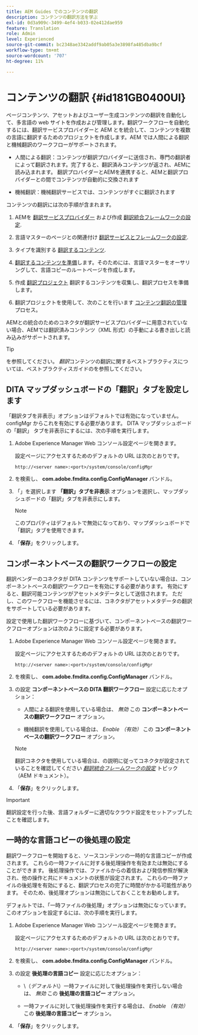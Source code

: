 ```yaml
---
title: AEM Guides でのコンテンツの翻訳
description: コンテンツの翻訳方法を学ぶ
exl-id: 0d3a909c-3499-4ef4-b033-02e412dae959
feature: Translation
role: Admin
level: Experienced
source-git-commit: bc2348ae3342addf9ab05a3e3898fa485dba9bcf
workflow-type: tm+mt
source-wordcount: '707'
ht-degree: 11%

---
```


# コンテンツの翻訳 {#id181GB0400UI}

ページコンテンツ、アセットおよびユーザー生成コンテンツの翻訳を自動化して、多言語の web サイトを作成および管理します。翻訳ワークフローを自動化するには、翻訳サービスプロバイダーと AEM とを統合して、コンテンツを複数の言語に翻訳するためのプロジェクトを作成します。AEM では人間による翻訳と機械翻訳のワークフローがサポートされます。

- 人間による翻訳：コンテンツが翻訳プロバイダーに送信され、専門の翻訳者によって翻訳されます。完了すると、翻訳済みコンテンツが返され、AEMに読み込まれます。 翻訳プロバイダーとAEMを連携すると、AEMと翻訳プロバイダーとの間でコンテンツが自動的に交換されます

- 機械翻訳：機械翻訳サービスでは、コンテンツがすぐに翻訳されます


コンテンツの翻訳には次の手順が含まれます。

1. AEMを [翻訳サービスプロバイダー](https://helpx.adobe.com/experience-manager/6-5/sites/administering/using/tc-tic.html#ConnectingtoaTranslationServiceProvider) および作成 [翻訳統合フレームワークの設定](https://helpx.adobe.com/experience-manager/6-5/sites/administering/using/tc-tic.html#CreatingaTranslationIntegrationConfiguration).

1. 言語マスターのページとの関連付け [翻訳サービスとフレームワークの設定](https://helpx.adobe.com/experience-manager/6-5/sites/administering/using/tc-tic.html#ConfiguringPagesforTranslation).

1. タイプを識別する [翻訳するコンテンツ](https://helpx.adobe.com/experience-manager/6-5/sites/administering/using/tc-rules.html?lang=ja-JP).

1. [翻訳するコンテンツを準備](https://helpx.adobe.com/jp/experience-manager/6-5/sites/administering/using/tc-prep.html)します。そのためには、言語マスターをオーサリングして、言語コピーのルートページを作成します。

1. 作成 [翻訳プロジェクト](https://experienceleague.adobe.com/docs/experience-manager-65/administering/introduction/tc-manage.html?lang=ja) 翻訳するコンテンツを収集し、翻訳プロセスを準備します。

1. 翻訳プロジェクトを使用して、次のことを行います [コンテンツ翻訳の管理](https://experienceleague.adobe.com/docs/experience-manager-65/administering/introduction/tc-manage.html?lang=ja) プロセス。


AEMとの統合のためのコネクタが翻訳サービスプロバイダーに用意されていない場合、AEMでは翻訳済みコンテンツ（XML 形式）の手動による書き出しと読み込みがサポートされます。

>[!TIP]
>
> を参照してください。 *翻訳*&#x200B;コンテンツの翻訳に関するベストプラクティスについては、ベストプラクティスガイドのを参照してください。

## DITA マップダッシュボードの「翻訳」タブを設定します

「翻訳タブを非表示」オプションはデフォルトでは有効になっていません。configMgr からこれを有効にする必要があります。 DITA マップダッシュボードの「翻訳」 タブを非表示にするには、次の手順を実行します。

1. Adobe Experience Manager Web コンソール設定ページを開きます。

   設定ページにアクセスするためのデフォルトの URL は次のとおりです。

   ```http
   http://<server name>:<port>/system/console/configMgr
   ```

1. を検索し、 **com.adobe.fmdita.config.ConfigManager** バンドル。

1. 「」を選択します **「翻訳」タブを非表示** オプションを選択し、マップダッシュボードの「翻訳」タブを非表示にします。

   >[!NOTE]
   >
   > このプロパティはデフォルトで無効になっており、マップダッシュボードで「翻訳」タブを使用できます。

1. 「**保存**」をクリックします。

## コンポーネントベースの翻訳ワークフローの設定

翻訳ベンダーのコネクタが DITA コンテンツをサポートしていない場合は、コンポーネントベースの翻訳ワークフローを有効にする必要があります。 有効にすると、翻訳可能コンテンツがアセットメタデータとして送信されます。 ただし、このワークフローを機能させるには、コネクタがアセットメタデータの翻訳をサポートしている必要があります。

設定で使用した翻訳ワークフローに基づいて、コンポーネントベースの翻訳ワークフローオプションは次のように設定する必要があります。

1. Adobe Experience Manager Web コンソール設定ページを開きます。

   設定ページにアクセスするためのデフォルトの URL は次のとおりです。

   ```http
   http://<server name>:<port>/system/console/configMgr
   ```

1. を検索し、 **com.adobe.fmdita.config.ConfigManager** バンドル。

1. の設定 **コンポーネントベースの DITA 翻訳ワークフロー** 設定に応じたオプション：

   - 人間による翻訳を使用している場合は、 *無効* この **コンポーネントベースの翻訳ワークフロー** オプション。

   - 機械翻訳を使用している場合は、 *Enable （有効）* この **コンポーネントベースの翻訳ワークフロー** オプション。

   >[!NOTE]
   >
   > 翻訳コネクタを使用している場合は、の説明に従ってコネクタが設定されていることを確認してください *[翻訳統合フレームワークの設定](https://helpx.adobe.com/experience-manager/6-5/sites/administering/using/tc-tic.html)* トピック （AEM ドキュメント）。

1. 「**保存**」をクリックします。

<!---

This was added for 2406 CS IG

## Configure the legacy translation workflow 

It is recommended that you use the latest translation workflow, which provides enhanced performance. However, you can configure the legacy translation workflow if necessary.

Based on the translation workflow used in your setup, provide the following (property) details to configure the legacy translation workflow: the component-based translation workflow option should be configured as follows:

1.  Open the Adobe Experience Manager Web Console Configuration page.

    The default URL to access the configuration page is:

    ! Add the syntax of http as given in previous config

    Note: Configure htttp code as given in previous sample
    

1.  Search for and click on the **com.adobe.fmdita.config.ConfigManager** bundle.



1.  Configure the **Run legacy translation workflow** option as per your setup:

    -   If you use the latest translation workflow, then *Disable* \( `false`\) the **Run legacy translation workflow** option. The latest translation workflow is enabled by default. <br> 

    -   If you use the legacy translation, then *Enable \( `true`\)* the **Run legacy translation workflow** option.

1.  Click **Save**.


--->
>[!IMPORTANT]
>
> 翻訳設定を行った後、言語フォルダーに適切なクラウド設定をセットアップしたことを確認します。

## 一時的な言語コピーの後処理の設定

翻訳ワークフローを開始すると、ソースコンテンツの一時的な言語コピーが作成されます。 これらの一時ファイルに対する後処理操作を有効または無効にすることができます。 後処理操作では、ファイルからの着信および発信参照が解決され、他の操作と共にドキュメントの状態が設定されます。 これらの一時ファイルの後処理を有効にすると、翻訳プロセスの完了に時間がかかる可能性があります。 そのため、後処理オプションは無効にしておくことをお勧めします。

デフォルトでは、「一時ファイルの後処理」オプションは無効になっています。 このオプションを設定するには、次の手順を実行します。

1. Adobe Experience Manager Web コンソール設定ページを開きます。

   設定ページにアクセスするためのデフォルトの URL は次のとおりです。

   ```http
   http://<server name>:<port>/system/console/configMgr
   ```

1. を検索し、 **com.adobe.fmdita.config.ConfigManager** バンドル。

1. の設定 **後処理の言語コピー** 設定に応じたオプション：

   - \（*デフォルト*\）一時ファイルに対して後処理操作を実行しない場合は、 *無効* この **後処理の言語コピー** オプション。

   - 一時ファイルに対して後処理操作を実行する場合は、 *Enable （有効）* この **後処理の言語コピー** オプション。

1. 「**保存**」をクリックします。
